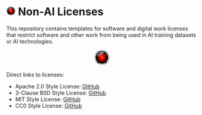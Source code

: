 # <img width="24" src="hal.png"></img> Non-AI Licenses

This repository contains templates for software and digital work licenses that restrict software and other work from being used in AI training datasets or AI technologies.

<p align="center"><img width="40" src="hal.png"> </img></p>

Direct links to licenses:

- Apache 2.0 Style License: [GitHub](https://raw.githubusercontent.com/axel22/non-ai-licenses/main/NON-AI-APACHE2)
- 3-Clause BSD Style License: [GitHub](https://raw.githubusercontent.com/axel22/non-ai-licenses/main/NON-AI-BSD3)
- MIT Style License: [GitHub](https://raw.githubusercontent.com/axel22/non-ai-licenses/main/NON-AI-MIT)
- CC0 Style License: [GitHub](https://raw.githubusercontent.com/axel22/non-ai-licenses/main/NON-AI-CC0)

